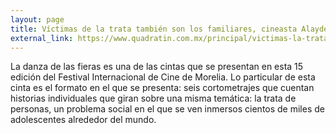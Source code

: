 ```yaml
---
layout: page
title: Víctimas de la trata también son los familiares, cineasta Alayde Castro
external_link: https://www.quadratin.com.mx/principal/victimas-la-trata-los-familiares-cineasta-alayde-castro/
---
```


La danza de las fieras es una de las cintas que se presentan en esta 15 edición del Festival Internacional de Cine de Morelia. Lo particular de esta cinta es el formato en el que se presenta: seis cortometrajes que cuentan historias individuales que giran sobre una misma temática: la trata de personas, un problema social en el que se ven inmersos cientos de miles de adolescentes alrededor del mundo.
